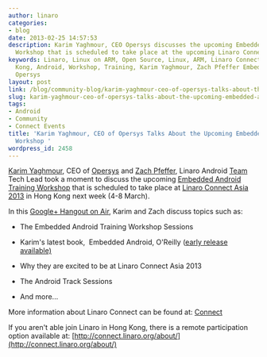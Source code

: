 ```yaml
---
author: linaro
categories:
- blog
date: 2013-02-25 14:57:53
description: Karim Yaghmour, CEO Opersys discusses the upcoming Embedded Android Training
  Workshop that is scheduled to take place at the upcoming Linaro Connect Asia 2013..
keywords: Linaro, Linux on ARM, Open Source, Linux, ARM, Linaro Connect, LCA13-Hong
  Kong, Android, Workshop, Training, Karim Yaghmour, Zach Pfeffer Embedded Android,
  Opersys
layout: post
link: /blog/community-blog/karim-yaghmour-ceo-of-opersys-talks-about-the-upcoming-embedded-android-training-workshop/
slug: karim-yaghmour-ceo-of-opersys-talks-about-the-upcoming-embedded-android-training-workshop
tags:
- Android
- Community
- Connect Events
title: 'Karim Yaghmour, CEO of Opersys Talks About the Upcoming Embedded Android Training
  Workshop '
wordpress_id: 2458
---
```


[Karim Yaghmour](https://twitter.com/karimyaghmour), CEO of [Opersys](http://www.opersys.com/) and [Zach Pfeffer](/about/), Linaro Android [Team](/linux-on-arm/meet-the-team/android) Tech Lead took a moment to discuss the upcoming [Embedded Android Training Workshop](/linaro-blog/2013/02/21/embedded-android-training-workshop-to-be-held-at-linaro-connect-asia-2013/) that is scheduled to take place at [Linaro Connect Asia 2013](http://connect.linaro.org) in Hong Kong next week (4-8 March).

In this [Google+ Hangout on Air](https://plus.google.com/u/0/events/cqde9n1fdiqnv0gcqj868ivuj0g), Karim and Zach discuss topics such as:


  * The Embedded Android Training Workshop Sessions


  * Karim's latest book,  Embedded Android, O'Reilly ([early release available)](http://shop.oreilly.com/product/0636920021094.do)


  * Why they are excited to be at Linaro Connect Asia 2013


  * The Android Track Sessions


  * And more...

More information about Linaro Connect can be found at: [Connect](http://connect.linaro.org)

If you aren't able join Linaro in Hong Kong, there is a remote participation option available at: [http://connect.linaro.org/about/](http://connect.linaro.org/about/)